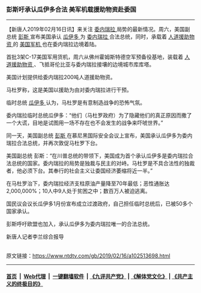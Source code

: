 ### 彭斯吁承认瓜伊多合法 美军机载援助物资赴委国
------------------------

<div class="post_content">
 <p>
  【新唐人2019年02月16日讯】来关注
  <a href="https://www.ntdtv.com/gb/委内瑞拉.htm">
   委内瑞拉
  </a>
  局势的最新情况。周六，美国副总统
  <a href="https://www.ntdtv.com/gb/彭斯.htm">
   彭斯
  </a>
  宣布美国承认
  <a href="https://www.ntdtv.com/gb/瓜伊多.htm">
   瓜伊多
  </a>
  为
  <a href="https://www.ntdtv.com/gb/委内瑞拉.htm">
   委内瑞拉
  </a>
  合法总统，同时，承载着
  <a href="https://www.ntdtv.com/gb/人道援助物资.htm">
   人道援助物资
  </a>
  的
  <a href="https://www.ntdtv.com/gb/美国军机.htm">
   美国军机
  </a>
  也在委内瑞拉边境着陆。
 </p>
 <p>
  首批3架C-17美国军用货机，周六从佛州霍姆斯特德空军预备役基地，装载着
  <a href="https://www.ntdtv.com/gb/人道援助物资.htm">
   人道援助物资
  </a>
  、飞抵哥伦比亚与委内瑞拉接壤的边境城市库库塔。
 </p>
 <p>
  美国计划提供给委内瑞拉200吨人道援助物资。
 </p>
 <p>
  马杜罗称，这是美国以援助为由对委内瑞拉进行干预。
 </p>
 <p>
  临时总统
  <a href="https://www.ntdtv.com/gb/瓜伊多.htm">
   瓜伊多
  </a>
  认为，马杜罗是有意制造战争的恐怖气氛。
 </p>
 <p>
  委内瑞拉临时总统瓜伊多：“他们（马杜罗政府）为了隐藏他们的真正原因而撒了一个大谎，目地是试图用一场不存在也不会发生的战争来吓唬世界。”
 </p>
 <p>
  同一天，美国副总统
  <a href="https://www.ntdtv.com/gb/彭斯.htm">
   彭斯
  </a>
  在慕尼黑国际安全会议上宣布，美国承认瓜伊多为委内瑞拉合法总统，并再次敦促马杜罗下台。
 </p>
 <p>
  美国副总统 彭斯：“在川普总统的带领下，美国成为首个承认瓜伊多是委内瑞拉合法总统的国家。委内瑞拉的局势是独裁与民主的对峙。马杜罗是不具合法性的独裁者，他必须下台。其奉行的社会主义让委国经济萎缩将近一半。”
 </p>
 <p>
  在马杜罗治下，委内瑞拉经济支柱原油产量降至70年最低；恶性通胀达2,000,000%；10人中9人处于贫困之中；数百万人被迫逃离。
 </p>
 <p>
  国民议会议长瓜伊多1月份宣布成立过渡政府，自己担任临时总统后，已被50多个国家承认。
 </p>
 <p>
  彭斯呼吁欧盟也加入，承认瓜伊多为委内瑞拉唯一的合法总统。
 </p>
 <p>
  新唐人记者李兰综合报导
 </p>
 <div class="single_ad">
 </div>
</div>

<br/>原文链接：https://www.ntdtv.com/gb/2019/02/16/a102513698.html


------------------------
#### [首页](https://github.com/gfw-breaker/banned-news/blob/master/README.md) &nbsp;|&nbsp; [Web代理](https://github.com/labour-camp/helloworld) &nbsp;|&nbsp; [一键翻墙软件](https://github.com/gfw-breaker/nogfw/blob/master/README.md) &nbsp;| [《九评共产党》](https://github.com/gfw-breaker/9ping.md/blob/master/README.md#九评之一评共产党是什么) | [《解体党文化》](https://github.com/gfw-breaker/jtdwh.md/blob/master/README.md) | [《共产主义的终极目的》](https://github.com/gfw-breaker/gczydzjmd.md/blob/master/README.md)

